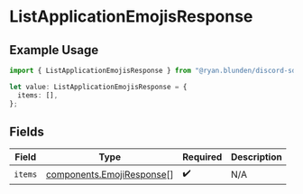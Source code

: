 # ListApplicationEmojisResponse

## Example Usage

```typescript
import { ListApplicationEmojisResponse } from "@ryan.blunden/discord-sdk/models/components";

let value: ListApplicationEmojisResponse = {
  items: [],
};
```

## Fields

| Field                                                                  | Type                                                                   | Required                                                               | Description                                                            |
| ---------------------------------------------------------------------- | ---------------------------------------------------------------------- | ---------------------------------------------------------------------- | ---------------------------------------------------------------------- |
| `items`                                                                | [components.EmojiResponse](../../models/components/emojiresponse.md)[] | :heavy_check_mark:                                                     | N/A                                                                    |